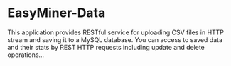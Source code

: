 # EasyMiner-Data #

This application provides RESTful service for uploading CSV files in HTTP stream and saving it to a MySQL database. You can access to saved data and their stats by REST HTTP requests including update and delete operations...